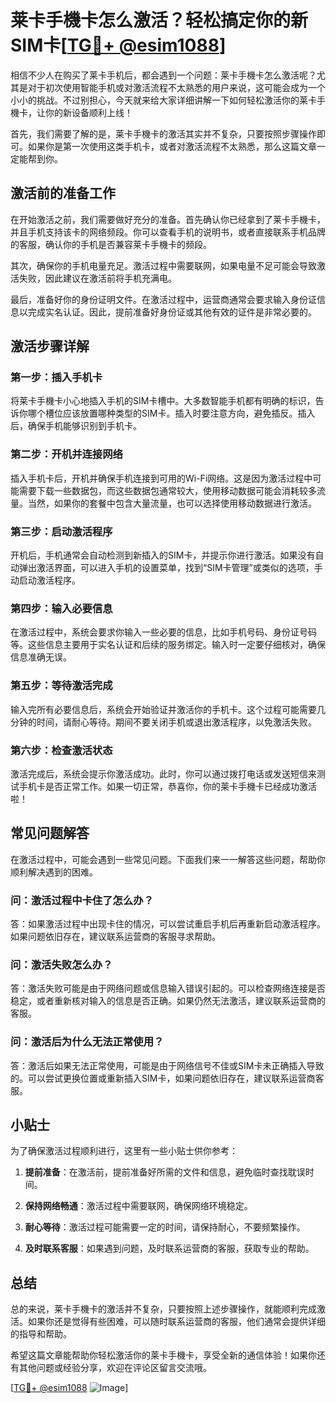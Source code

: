 # 莱卡手機卡怎么激活？轻松搞定你的新SIM卡[[TG💪+ @esim1088](https://t.me/s/esim1088)]

相信不少人在购买了莱卡手机后，都会遇到一个问题：莱卡手機卡怎么激活呢？尤其是对于初次使用智能手机或对激活流程不太熟悉的用户来说，这可能会成为一个小小的挑战。不过别担心，今天就来给大家详细讲解一下如何轻松激活你的莱卡手機卡，让你的新设备顺利上线！

首先，我们需要了解的是，莱卡手機卡的激活其实并不复杂，只要按照步骤操作即可。如果你是第一次使用这类手机卡，或者对激活流程不太熟悉，那么这篇文章一定能帮到你。

## 激活前的准备工作

在开始激活之前，我们需要做好充分的准备。首先确认你已经拿到了莱卡手機卡，并且手机支持该卡的网络频段。你可以查看手机的说明书，或者直接联系手机品牌的客服，确认你的手机是否兼容莱卡手機卡的频段。

其次，确保你的手机电量充足。激活过程中需要联网，如果电量不足可能会导致激活失败，因此建议在激活前将手机充满电。

最后，准备好你的身份证明文件。在激活过程中，运营商通常会要求输入身份证信息以完成实名认证。因此，提前准备好身份证或其他有效的证件是非常必要的。

## 激活步骤详解

### 第一步：插入手机卡

将莱卡手機卡小心地插入手机的SIM卡槽中。大多数智能手机都有明确的标识，告诉你哪个槽位应该放置哪种类型的SIM卡。插入时要注意方向，避免插反。插入后，确保手机能够识别到手机卡。

### 第二步：开机并连接网络

插入手机卡后，开机并确保手机连接到可用的Wi-Fi网络。这是因为激活过程中可能需要下载一些数据包，而这些数据包通常较大，使用移动数据可能会消耗较多流量。当然，如果你的套餐中包含大量流量，也可以选择使用移动数据进行激活。

### 第三步：启动激活程序

开机后，手机通常会自动检测到新插入的SIM卡，并提示你进行激活。如果没有自动弹出激活界面，可以进入手机的设置菜单，找到“SIM卡管理”或类似的选项，手动启动激活程序。

### 第四步：输入必要信息

在激活过程中，系统会要求你输入一些必要的信息，比如手机号码、身份证号码等。这些信息主要用于实名认证和后续的服务绑定。输入时一定要仔细核对，确保信息准确无误。

### 第五步：等待激活完成

输入完所有必要信息后，系统会开始验证并激活你的手机卡。这个过程可能需要几分钟的时间，请耐心等待。期间不要关闭手机或退出激活程序，以免激活失败。

### 第六步：检查激活状态

激活完成后，系统会提示你激活成功。此时，你可以通过拨打电话或发送短信来测试手机卡是否正常工作。如果一切正常，恭喜你，你的莱卡手機卡已经成功激活啦！

## 常见问题解答

在激活过程中，可能会遇到一些常见问题。下面我们来一一解答这些问题，帮助你顺利解决遇到的困难。

### 问：激活过程中卡住了怎么办？

答：如果激活过程中出现卡住的情况，可以尝试重启手机后再重新启动激活程序。如果问题依旧存在，建议联系运营商的客服寻求帮助。

### 问：激活失败怎么办？

答：激活失败可能是由于网络问题或信息输入错误引起的。可以检查网络连接是否稳定，或者重新核对输入的信息是否正确。如果仍然无法激活，建议联系运营商的客服。

### 问：激活后为什么无法正常使用？

答：激活后如果无法正常使用，可能是由于网络信号不佳或SIM卡未正确插入导致的。可以尝试更换位置或重新插入SIM卡，如果问题依旧存在，建议联系运营商客服。

## 小贴士

为了确保激活过程顺利进行，这里有一些小贴士供你参考：

1. **提前准备**：在激活前，提前准备好所需的文件和信息，避免临时查找耽误时间。
   
2. **保持网络畅通**：激活过程中需要联网，确保网络环境稳定。

3. **耐心等待**：激活过程可能需要一定的时间，请保持耐心，不要频繁操作。

4. **及时联系客服**：如果遇到问题，及时联系运营商的客服，获取专业的帮助。

## 总结

总的来说，莱卡手機卡的激活并不复杂，只要按照上述步骤操作，就能顺利完成激活。如果你还是觉得有些困难，可以随时联系运营商的客服，他们通常会提供详细的指导和帮助。

希望这篇文章能帮助你轻松激活你的莱卡手機卡，享受全新的通信体验！如果你还有其他问题或经验分享，欢迎在评论区留言交流哦。

[[TG💪+ @esim1088](https://t.me/s/esim1088) ![Image](https://i.postimg.cc/4NQfJmqS/Snipaste-2025-05-13-00-14-12.png)]